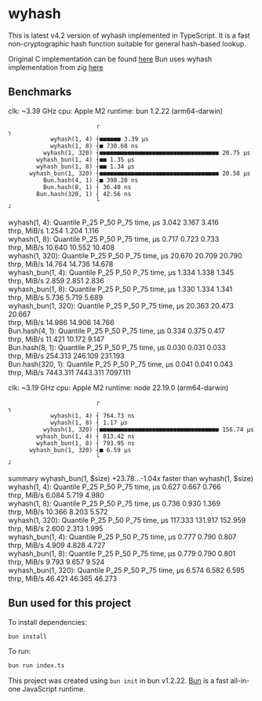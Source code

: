 # wyhash

This is latest v4.2 version of wyhash implemented in TypeScript.
It is a fast non-cryptographic hash function suitable for general hash-based lookup.

Original C implementation can be found [here](https://github.com/wangyi-fudan/wyhash)
Bun uses wyhash implementation from zig [here](https://github.com/ziglang/zig/blob/master/lib/std/hash/wyhash.zig)

## Benchmarks

clk: ~3.39 GHz
cpu: Apple M2
runtime: bun 1.2.22 (arm64-darwin)

                             ┌                                            ┐
                wyhash(1, 4) ┤■■■■■■ 3.39 µs
                wyhash(1, 8) ┤■ 730.68 ns
              wyhash(1, 320) ┤■■■■■■■■■■■■■■■■■■■■■■■■■■■■■■■■■■ 20.75 µs
            wyhash_bun(1, 4) ┤■■ 1.35 µs
            wyhash_bun(1, 8) ┤■■ 1.34 µs
          wyhash_bun(1, 320) ┤■■■■■■■■■■■■■■■■■■■■■■■■■■■■■■■■■■ 20.58 µs
              Bun.hash(4, 1) ┤■ 398.20 ns
              Bun.hash(8, 1) ┤ 36.40 ns
            Bun.hash(320, 1) ┤ 42.56 ns
                             └                                            ┘

wyhash(1, 4):
Quantile        P_25            P_50            P_75
time, µs        3.042           3.167           3.416           
thrp, MiB/s     1.254           1.204           1.116           
wyhash(1, 8):
Quantile        P_25            P_50            P_75
time, µs        0.717           0.723           0.733           
thrp, MiB/s     10.640          10.552          10.408          
wyhash(1, 320):
Quantile        P_25            P_50            P_75
time, µs        20.670          20.709          20.790          
thrp, MiB/s     14.764          14.736          14.678          
wyhash_bun(1, 4):
Quantile        P_25            P_50            P_75
time, µs        1.334           1.338           1.345           
thrp, MiB/s     2.859           2.851           2.836           
wyhash_bun(1, 8):
Quantile        P_25            P_50            P_75
time, µs        1.330           1.334           1.341           
thrp, MiB/s     5.736           5.719           5.689           
wyhash_bun(1, 320):
Quantile        P_25            P_50            P_75
time, µs        20.363          20.473          20.667          
thrp, MiB/s     14.986          14.906          14.766          
Bun.hash(4, 1):
Quantile        P_25            P_50            P_75
time, µs        0.334           0.375           0.417           
thrp, MiB/s     11.421          10.172          9.147           
Bun.hash(8, 1):
Quantile        P_25            P_50            P_75
time, µs        0.030           0.031           0.033           
thrp, MiB/s     254.313         246.109         231.193         
Bun.hash(320, 1):
Quantile        P_25            P_50            P_75
time, µs        0.041           0.041           0.043           
thrp, MiB/s     7443.311        7443.311        7097.111        

clk: ~3.19 GHz
cpu: Apple M2
runtime: node 22.19.0 (arm64-darwin)

                             ┌                                            ┐
                wyhash(1, 4) ┤ 764.73 ns
                wyhash(1, 8) ┤ 1.17 µs
              wyhash(1, 320) ┤■■■■■■■■■■■■■■■■■■■■■■■■■■■■■■■■■■ 156.74 µs
            wyhash_bun(1, 4) ┤ 813.42 ns
            wyhash_bun(1, 8) ┤ 793.95 ns
          wyhash_bun(1, 320) ┤■ 6.59 µs
                             └                                            ┘

summary
wyhash_bun(1, $size)
+23.78…-1.04x faster than wyhash(1, $size)
wyhash(1, 4):
Quantile        P_25            P_50            P_75
time, µs        0.627           0.667           0.766           
thrp, MiB/s     6.084           5.719           4.980           
wyhash(1, 8):
Quantile        P_25            P_50            P_75
time, µs        0.736           0.930           1.369           
thrp, MiB/s     10.366          8.203           5.572           
wyhash(1, 320):
Quantile        P_25            P_50            P_75
time, µs        117.333         131.917         152.959         
thrp, MiB/s     2.600           2.313           1.995           
wyhash_bun(1, 4):
Quantile        P_25            P_50            P_75
time, µs        0.777           0.790           0.807           
thrp, MiB/s     4.909           4.828           4.727           
wyhash_bun(1, 8):
Quantile        P_25            P_50            P_75
time, µs        0.779           0.790           0.801           
thrp, MiB/s     9.793           9.657           9.524           
wyhash_bun(1, 320):
Quantile        P_25            P_50            P_75
time, µs        6.574           6.582           6.595           
thrp, MiB/s     46.421          46.365          46.273


## Bun used for this project

To install dependencies:

```bash
bun install
```

To run:

```bash
bun run index.ts
```

This project was created using `bun init` in bun v1.2.22. [Bun](https://bun.com) is a fast all-in-one JavaScript runtime.
